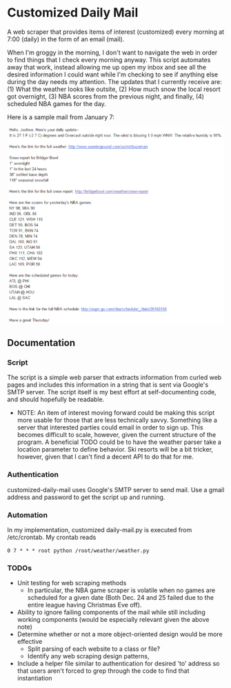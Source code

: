 # Customized Daily Mail

A web scraper that provides items of interest (customized) every morning at 7:00 (daily) in the form of an email (mail). 

When I'm groggy in the morning, I don't want to navigate the web in order to find things that I check every morning anyway. This script automates away that work, instead allowing me up open my inbox and see all the desired information I could want while I'm checking to see if anything else during the day needs my attention. The updates that I currently receive are: (1) What the weather looks like outsite, (2) How much snow the local resort got overnight, (3) NBA scores from the previous night, and finally, (4) scheduled NBA games for the day.

Here is a sample mail from January 7:

![Sample Mail](/images/sample-mail.png)

## Documentation

### Script
The script is a simple web parser that extracts information from curled web pages and includes this information in a string that is sent via Google's SMTP server. The script itself is my best effort at self-documenting code, and should hopefully be readable.

* NOTE: An item of interest moving forward could be making this script more usable for those that are less technically savvy. Something like a server that interested parties could email in order to sign up. This becomes difficult to scale, however, given the current structure of the program. A beneficial TODO could be to have the weather parser take a location parameter to define behavior. Ski resorts will be a bit tricker, however, given that I can't find a decent API to do that for me.

### Authentication
customized-daily-mail uses Google's SMTP server to send mail. Use a gmail address and password to get the script up and running.

### Automation
In my implementation, customized daily-mail.py is executed from /etc/crontab. My crontab reads
```
0 7 * * * root python /root/weather/weather.py
```

### TODOs
  * Unit testing for web scraping methods
    * In particular, the NBA game scraper is volatile when no games are scheduled for a given date (Both Dec. 24 and 25 failed due to the entire league having Christmas Eve off).
  * Ability to ignore failing components of the mail while still including working components (would be especially relevant given the above note)
  * Determine whether or not a more object-oriented design would be more effective
    * Split parsing of each website to a class or file?
    * Identify any web scraping design patterns,
  * Include a helper file similar to authentication for desired 'to' address so that users aren't forced to grep through the code to find that instantiation



